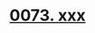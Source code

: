 # [0073. xxx](https://github.com/tnotesjs/TNotes.react/tree/main/notes/0073.%20xxx)

<!-- region:toc -->



<!-- endregion:toc -->

